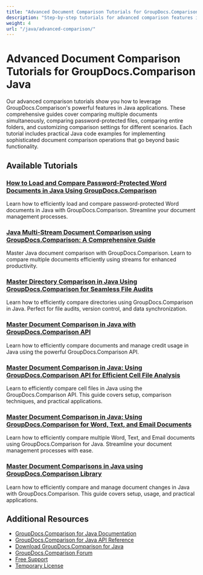 ```yaml
---
title: "Advanced Document Comparison Tutorials for GroupDocs.Comparison Java"
description: "Step-by-step tutorials for advanced comparison features including multiple document comparison, comparison settings, and protected documents."
weight: 4
url: "/java/advanced-comparison/"
---
```


# Advanced Document Comparison Tutorials for GroupDocs.Comparison Java

Our advanced comparison tutorials show you how to leverage GroupDocs.Comparison's powerful features in Java applications. These comprehensive guides cover comparing multiple documents simultaneously, comparing password-protected files, comparing entire folders, and customizing comparison settings for different scenarios. Each tutorial includes practical Java code examples for implementing sophisticated document comparison operations that go beyond basic functionality.

## Available Tutorials

### [How to Load and Compare Password-Protected Word Documents in Java Using GroupDocs.Comparison](./groupdocs-compare-protected-word-documents-java/)
Learn how to efficiently load and compare password-protected Word documents in Java with GroupDocs.Comparison. Streamline your document management processes.

### [Java Multi-Stream Document Comparison using GroupDocs.Comparison&#58; A Comprehensive Guide](./java-groupdocs-comparison-multi-stream-document-guide/)
Master Java document comparison with GroupDocs.Comparison. Learn to compare multiple documents efficiently using streams for enhanced productivity.

### [Master Directory Comparison in Java Using GroupDocs.Comparison for Seamless File Audits](./master-directory-comparison-java-groupdocs-comparison/)
Learn how to efficiently compare directories using GroupDocs.Comparison in Java. Perfect for file audits, version control, and data synchronization.

### [Master Document Comparison in Java with GroupDocs.Comparison API](./master-document-comparison-java-groupdocs-api/)
Learn how to efficiently compare documents and manage credit usage in Java using the powerful GroupDocs.Comparison API.

### [Master Document Comparison in Java&#58; Using GroupDocs.Comparison API for Efficient Cell File Analysis](./groupdocs-comparison-java-api-document-comparison/)
Learn to efficiently compare cell files in Java using the GroupDocs.Comparison API. This guide covers setup, comparison techniques, and practical applications.

### [Master Document Comparison in Java&#58; Using GroupDocs.Comparison for Word, Text, and Email Documents](./master-document-comparison-java-groupdocs/)
Learn how to efficiently compare multiple Word, Text, and Email documents using GroupDocs.Comparison for Java. Streamline your document management processes with ease.

### [Master Document Comparisons in Java using GroupDocs.Comparison Library](./master-java-document-comparisons-groupdocs/)
Learn how to efficiently compare and manage document changes in Java with GroupDocs.Comparison. This guide covers setup, usage, and practical applications.

## Additional Resources

- [GroupDocs.Comparison for Java Documentation](https://docs.groupdocs.com/comparison/java/)
- [GroupDocs.Comparison for Java API Reference](https://reference.groupdocs.com/comparison/java/)
- [Download GroupDocs.Comparison for Java](https://releases.groupdocs.com/comparison/java/)
- [GroupDocs.Comparison Forum](https://forum.groupdocs.com/c/comparison)
- [Free Support](https://forum.groupdocs.com/)
- [Temporary License](https://purchase.groupdocs.com/temporary-license/)
